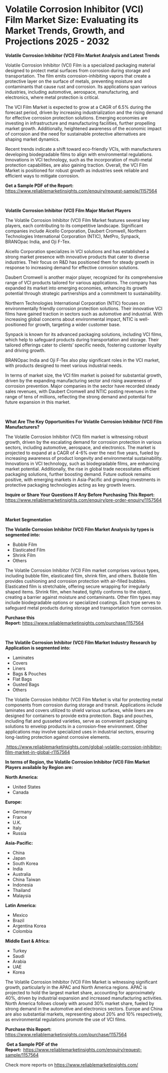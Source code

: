 <p><h1>Volatile Corrosion Inhibitor (VCI) Film Market Size: Evaluating its Market Trends, Growth, and Projections 2025 - 2032</h1></p><p><strong>Volatile Corrosion Inhibitor (VCI) Film Market Analysis and Latest Trends</strong></p>
<p><p>Volatile Corrosion Inhibitor (VCI) Film is a specialized packaging material designed to protect metal surfaces from corrosion during storage and transportation. The film emits corrosion-inhibiting vapors that create a protective layer on the surface of metals, preventing moisture and contaminants that cause rust and corrosion. Its applications span various industries, including automotive, aerospace, manufacturing, and electronics, where metal protection is critical.</p><p>The VCI Film Market is expected to grow at a CAGR of 6.5% during the forecast period, driven by increasing industrialization and the rising demand for effective corrosion protection solutions. Emerging economies are investing in infrastructure and manufacturing facilities, further propelling market growth. Additionally, heightened awareness of the economic impact of corrosion and the need for sustainable protective alternatives are shaping market dynamics. </p><p>Recent trends indicate a shift toward eco-friendly VCIs, with manufacturers developing biodegradable films to align with environmental regulations. Innovations in VCI technology, such as the incorporation of multi-metal protection capabilities, are also gaining traction. Overall, the VCI Film Market is positioned for robust growth as industries seek reliable and efficient ways to mitigate corrosion.</p></p>
<p><strong>Get a Sample PDF of the Report:&nbsp;</strong> <a href="https://www.reliablemarketinsights.com/enquiry/request-sample/1157564?utm_campaign=2199&utm_medium=2&utm_source=Github&utm_content=ia&utm_term=02042025&utm_id=volatile-corrosion-inhibitor-vci-film">https://www.reliablemarketinsights.com/enquiry/request-sample/1157564</a></p>
<p>&nbsp;</p>
<p><strong>Volatile Corrosion Inhibitor (VCI) Film Major Market Players</strong></p>
<p><p>The Volatile Corrosion Inhibitor (VCI) Film Market features several key players, each contributing to its competitive landscape. Significant companies include Aicello Corporation, Daubert Cromwell, Northern Technologies International Corporation (NTIC), MetPro, Synpack, BRANOpac India, and Oji F-Tex. </p><p>Aicello Corporation specializes in VCI solutions and has established a strong market presence with innovative products that cater to diverse industries. Their focus on R&D has positioned them for steady growth in response to increasing demand for effective corrosion solutions. </p><p>Daubert Cromwell is another major player, recognized for its comprehensive range of VCI products tailored for various applications. The company has expanded its market into emerging economies, enhancing its growth potential through strategic partnerships and a commitment to sustainability. </p><p>Northern Technologies International Corporation (NTIC) focuses on environmentally friendly corrosion protection solutions. Their innovative VCI films have gained traction in sectors such as automotive and industrial. With increasing global concerns about environmental impact, NTIC is well-positioned for growth, targeting a wider customer base.</p><p>Synpack is known for its advanced packaging solutions, including VCI films, which help to safeguard products during transportation and storage. Their tailored offerings cater to clients’ specific needs, fostering customer loyalty and driving growth.</p><p>BRANOpac India and Oji F-Tex also play significant roles in the VCI market, with products designed to meet various industrial needs. </p><p>In terms of market size, the VCI film market is poised for substantial growth, driven by the expanding manufacturing sector and rising awareness of corrosion prevention. Major companies in the sector have recorded steady sales revenues, with Daubert Cromwell and NTIC posting revenues in the range of tens of millions, reflecting the strong demand and potential for future expansion in this market.</p></p>
<p>&nbsp;</p>
<p><strong>What Are The Key Opportunities For Volatile Corrosion Inhibitor (VCI) Film Manufacturers?</strong></p>
<p><p>The Volatile Corrosion Inhibitor (VCI) film market is witnessing robust growth, driven by the escalating demand for corrosion protection in various sectors, including automotive, aerospace, and electronics. The market is projected to expand at a CAGR of 4-6% over the next five years, fueled by increasing awareness of product longevity and environmental sustainability. Innovations in VCI technology, such as biodegradable films, are enhancing market potential. Additionally, the rise in global trade necessitates efficient packaging solutions, further boosting demand. Future outlook remains positive, with emerging markets in Asia-Pacific and growing investments in protective packaging technologies acting as key growth levers.</p></p>
<p><strong>Inquire or Share Your Questions If Any Before Purchasing This Report:</strong> <a href="https://www.reliablemarketinsights.com/enquiry/pre-order-enquiry/1157564?utm_campaign=2199&utm_medium=2&utm_source=Github&utm_content=ia&utm_term=02042025&utm_id=volatile-corrosion-inhibitor-vci-film">https://www.reliablemarketinsights.com/enquiry/pre-order-enquiry/1157564</a></p>
<p>&nbsp;</p>
<p><strong>Market Segmentation</strong></p>
<p><strong>The Volatile Corrosion Inhibitor (VCI) Film Market Analysis by types is segmented into:</strong></p>
<p><ul><li>Bubble Film</li><li>Elasticated Film</li><li>Shrink Film</li><li>Others</li></ul></p>
<p><p>The Volatile Corrosion Inhibitor (VCI) Film market comprises various types, including bubble film, elasticated film, shrink film, and others. Bubble film provides cushioning and corrosion protection with air-filled bubbles. Elasticated film is stretchable, offering secure wrapping for irregularly shaped items. Shrink film, when heated, tightly conforms to the object, creating a barrier against moisture and contaminants. Other film types may include biodegradable options or specialized coatings. Each type serves to safeguard metal products during storage and transportation from corrosion.</p></p>
<p><strong>Purchase this Report:&nbsp;</strong><a href="https://www.reliablemarketinsights.com/purchase/1157564?utm_campaign=2199&utm_medium=2&utm_source=Github&utm_content=ia&utm_term=02042025&utm_id=volatile-corrosion-inhibitor-vci-film">https://www.reliablemarketinsights.com/purchase/1157564</a></p>
<p>&nbsp;</p>
<p><strong>The Volatile Corrosion Inhibitor (VCI) Film Market Industry Research by Application is segmented into:</strong></p>
<p><ul><li>Laminates</li><li>Covers</li><li>Liners</li><li>Bags & Pouches</li><li>Flat Bags</li><li>Gusted Bags</li><li>Others</li></ul></p>
<p><p>The Volatile Corrosion Inhibitor (VCI) Film Market is vital for protecting metal components from corrosion during storage and transit. Applications include laminates and covers utilized to shield various surfaces, while liners are designed for containers to provide extra protection. Bags and pouches, including flat and gusseted varieties, serve as convenient packaging solutions to envelop products in a corrosion-free environment. Other applications may involve specialized uses in industrial sectors, ensuring long-lasting protection against corrosive elements.</p></p>
<p><a href="https://www.reliablemarketinsights.com/global-volatile-corrosion-inhibitor-film-market-in-global-r1157564?utm_campaign=2199&utm_medium=2&utm_source=Github&utm_content=ia&utm_term=02042025&utm_id=volatile-corrosion-inhibitor-vci-film">&nbsp;https://www.reliablemarketinsights.com/global-volatile-corrosion-inhibitor-film-market-in-global-r1157564</a></p>
<p><strong>In terms of Region, the Volatile Corrosion Inhibitor (VCI) Film Market Players available by Region are:</strong></p>
<p>
    <p> <strong> North America: </strong>
        <ul>
            <li>United States</li>
            <li>Canada</li>
        </ul>
        </p> 
    <p> <strong> Europe: </strong>
        <ul>
            <li>Germany</li>
            <li>France</li>
            <li>U.K.</li>
            <li>Italy</li>
            <li>Russia</li>
        </ul>
        </p> 
    <p> <strong> Asia-Pacific: </strong>
        <ul>
            <li>China</li>
            <li>Japan</li>
            <li>South Korea</li>
            <li>India</li>
            <li>Australia</li>
            <li>China Taiwan</li>
            <li>Indonesia</li>
            <li>Thailand</li>
            <li>Malaysia</li>
        </ul>
        </p> 
    <p> <strong> Latin America: </strong>
        <ul>
            <li>Mexico</li>
            <li>Brazil</li>
            <li>Argentina Korea</li>
            <li>Colombia</li>
        </ul>
        </p> 
    <p> <strong> Middle East & Africa: </strong>
        <ul>
            <li>Turkey</li>
            <li>Saudi</li>
            <li>Arabia</li>
            <li>UAE</li>
            <li>Korea</li>
        </ul>
    </p>
    </p>
<p><p>The Volatile Corrosion Inhibitor (VCI) Film Market is witnessing significant growth, particularly in the APAC and North America regions. APAC is projected to hold the largest market share, accounting for approximately 40%, driven by industrial expansion and increased manufacturing activities. North America follows closely with around 30% market share, fueled by strong demand in the automotive and electronics sectors. Europe and China are also substantial markets, representing about 20% and 10% respectively, as environmental regulations promote the use of VCI films.</p></p>
<p><strong>Purchase this Report: </strong><a href="https://www.reliablemarketinsights.com/purchase/1157564?utm_campaign=2199&utm_medium=2&utm_source=Github&utm_content=ia&utm_term=02042025&utm_id=volatile-corrosion-inhibitor-vci-film">https://www.reliablemarketinsights.com/purchase/1157564</a></p>
<p>&nbsp;<strong>Get a Sample PDF of the Report:&nbsp;&nbsp;</strong><a href="https://www.reliablemarketinsights.com/enquiry/request-sample/1157564?utm_campaign=2199&utm_medium=2&utm_source=Github&utm_content=ia&utm_term=02042025&utm_id=volatile-corrosion-inhibitor-vci-film">https://www.reliablemarketinsights.com/enquiry/request-sample/1157564</a></p>
<p><strong></strong></p>
<p>Check more reports on <a href="https://www.reliablemarketinsights.com/?utm_campaign=2199&utm_medium=2&utm_source=Github&utm_content=ia&utm_term=02042025&utm_id=volatile-corrosion-inhibitor-vci-film">https://www.reliablemarketinsights.com/</a></p>